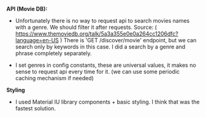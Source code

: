 **API (Movie DB):**

- Unfortunately there is no way to request api to search movies names with a genre. We should filter it after requests.
  Source: ( https://www.themoviedb.org/talk/5a3a355e0e0a264cc1206dfc?language=en-US )
  There is 'GET /discover/movie' endpoint, but we can search only by keywords in this case.
  I did a search by a genre and phrase completely separately.
  
- I set genres in config constants, these are universal values, it makes no sense to request api every time for it.
  (we can use some periodic caching mechanism if needed)

**Styling**

- I used Material IU library components + basic styling. I think that was the fastest solution.